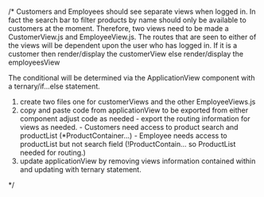 /*
Customers and Employees should see separate views when logged in.
In fact the search bar to filter products by name should only be available to customers at the moment.
Therefore,
two views need to be made a CustomerView.js and EmployeeView.js.
The routes that are seen to either of the views will be dependent upon the user who has logged in.
If it is a customer then render/display the customerView 
else render/display the employeesView

The conditional will be determined via the ApplicationView component with a ternary/if...else statement.


1. create two files one for customerViews and the other EmployeeViews.js
2. copy and paste code from applicationView to be exported from either component adjust code as needed
        - export the routing information for views as needed.
        - Customers need access to product search and productList (*ProductContainer...)
        - Employee needs access to productList but not search field (!ProductContain...  so ProductList needed for routing.)
3. update applicationView by removing views information contained within and updating with ternary statement.



*/